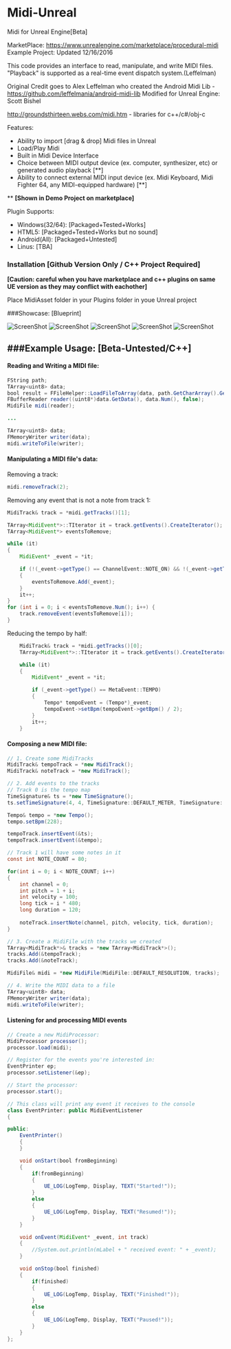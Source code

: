 # Midi-Unreal
Midi for Unreal Engine[Beta]

MarketPlace: https://www.unrealengine.com/marketplace/procedural-midi 
<br>Example Project: Updated 12/16/2016

This code provides an interface to read, manipulate, and write MIDI files. "Playback" is supported as a real-time event dispatch system.(Leffelman)

Original Credit goes to Alex Leffelman who created the Android Midi Lib - https://github.com/leffelmania/android-midi-lib
Modified for Unreal Engine: Scott Bishel

http://groundsthirteen.webs.com/midi.htm - libraries for c++/c#/obj-c

Features:

- Ability to import [drag & drop] Midi files in Unreal
- Load/Play Midi
- Built in Midi Device Interface 
- Choice between MIDI output device (ex. computer, synthesizer, etc) or generated audio playback [**]
- Ability to connect external MIDI input device (ex. Midi Keyboard, Midi Fighter 64, any MIDI-equipped hardware) [**]

** <b>[Shown in Demo Project on marketplace]</b>

Plugin Supports:

- Windows(32/64): [Packaged+Tested+Works]
- HTML5: [Packaged+Tested+Works but no sound]
- Android(All): [Packaged+Untested]
- Linus: [TBA]

### Installation \[Github Version Only / C++ Project Required\] 

<b>[Caution: careful when you have marketplace  and c++ plugins on same UE version as they may conflict with eachother]</b>

Place MidiAsset folder in your Plugins folder in youe Unreal project

###Showcase: [Blueprint]

![ScreenShot](https://github.com/Geromatic/Midi-Unreal/blob/master/Feature/Midi_Screenshot_Overview.PNG)
![ScreenShot](https://github.com/Geromatic/Midi-Unreal/blob/master/Feature/Midi_Screenshot_Preview.png)
![ScreenShot](https://github.com/Geromatic/Midi-Unreal/blob/master/Feature/Midi_Screenshot_Detail.PNG)
![ScreenShot](https://github.com/Geromatic/Midi-Unreal/blob/master/Feature/Midi_Screenshot_Info.PNG)
![ScreenShot](https://github.com/Geromatic/Midi-Unreal/blob/master/Feature/Midi_Screenshot_Library.PNG)

###Example Usage: [Beta-Untested/C++]
----
#### Reading and Writing a MIDI file:
```java
FString path;
TArray<uint8> data;
bool result = FFileHelper::LoadFileToArray(data, path.GetCharArray().GetData());
FBufferReader reader((uint8*)data.GetData(), data.Num(), false);
MidiFile midi(reader);

...

TArray<uint8> data;
FMemoryWriter writer(data);
midi.writeToFile(writer);
```

#### Manipulating a MIDI file's data:
Removing a track:
```java
midi.removeTrack(2);
```

Removing any event that is not a note from track 1:
```java
MidiTrack& track = *midi.getTracks()[1];

TArray<MidiEvent*>::TIterator it = track.getEvents().CreateIterator();
TArray<MidiEvent*> eventsToRemove;

while (it)
{
	MidiEvent* _event = *it;

	if (!(_event->getType() == ChannelEvent::NOTE_ON) && !(_event->getType() == ChannelEvent::NOTE_OFF))
	{
		eventsToRemove.Add(_event);
	}
	it++;
}
for (int i = 0; i < eventsToRemove.Num(); i++) {
	track.removeEvent(eventsToRemove[i]);
}
```

Reducing the tempo by half:
```java
	MidiTrack& track = *midi.getTracks()[0];
	TArray<MidiEvent*>::TIterator it = track.getEvents().CreateIterator();

	while (it)
	{
		MidiEvent* _event = *it;

		if (_event->getType() == MetaEvent::TEMPO)
		{
			Tempo* tempoEvent = (Tempo*)_event;
			tempoEvent->setBpm(tempoEvent->getBpm() / 2);
		}
		it++;
	}
```

#### Composing a new MIDI file:
```java
// 1. Create some MidiTracks
MidiTrack& tempoTrack = *new MidiTrack();
MidiTrack& noteTrack = *new MidiTrack();

// 2. Add events to the tracks
// Track 0 is the tempo map
TimeSignature& ts = *new TimeSignature();
ts.setTimeSignature(4, 4, TimeSignature::DEFAULT_METER, TimeSignature::DEFAULT_DIVISION);

Tempo& tempo = *new Tempo();
tempo.setBpm(228);

tempoTrack.insertEvent(&ts);
tempoTrack.insertEvent(&tempo);

// Track 1 will have some notes in it
const int NOTE_COUNT = 80;

for(int i = 0; i < NOTE_COUNT; i++)
{
    int channel = 0;
    int pitch = 1 + i;
    int velocity = 100;
    long tick = i * 480;
    long duration = 120;
    
    noteTrack.insertNote(channel, pitch, velocity, tick, duration);
}

// 3. Create a MidiFile with the tracks we created
TArray<MidiTrack*>& tracks = *new TArray<MidiTrack*>();
tracks.Add(&tempoTrack);
tracks.Add(&noteTrack);

MidiFile& midi = *new MidiFile(MidiFile::DEFAULT_RESOLUTION, tracks);

// 4. Write the MIDI data to a file
TArray<uint8> data;
FMemoryWriter writer(data);
midi.writeToFile(writer);
```

#### Listening for and processing MIDI events
```java
// Create a new MidiProcessor:
MidiProcessor processor();
processor.load(midi);

// Register for the events you're interested in:
EventPrinter ep;
processor.setListener(&ep);

// Start the processor:
processor.start();
```
```java
// This class will print any event it receives to the console
class EventPrinter: public MidiEventListener
{

public:
    EventPrinter()
    {
    }

    void onStart(bool fromBeginning)
    {
        if(fromBeginning)
        {
	        UE_LOG(LogTemp, Display, TEXT("Started!"));
        }
        else
        {
	        UE_LOG(LogTemp, Display, TEXT("Resumed!"));
        }
    }

    void onEvent(MidiEvent* _event, int track)
    {
        //System.out.println(mLabel + " received event: " + _event);
    }

    void onStop(bool finished)
    {
        if(finished)
        {
	        UE_LOG(LogTemp, Display, TEXT("Finished!"));
        }
        else
        {
	        UE_LOG(LogTemp, Display, TEXT("Paused!"));
        }
    }
};
```
